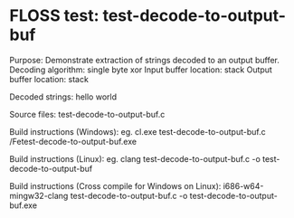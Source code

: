 # FLOSS test: test-decode-to-output-buf

Purpose: Demonstrate extraction of strings decoded to an output buffer.
Decoding algorithm: single byte xor
Input buffer location: stack
Output buffer location: stack

Decoded strings:
hello world

Source files:
test-decode-to-output-buf.c

Build instructions (Windows):
eg. cl.exe test-decode-to-output-buf.c /Fetest-decode-to-output-buf.exe

Build instructions (Linux):
eg. clang test-decode-to-output-buf.c -o test-decode-to-output-buf

Build instructions (Cross compile for Windows on Linux):
i686-w64-mingw32-clang test-decode-to-output-buf.c -o test-decode-to-output-buf.exe
